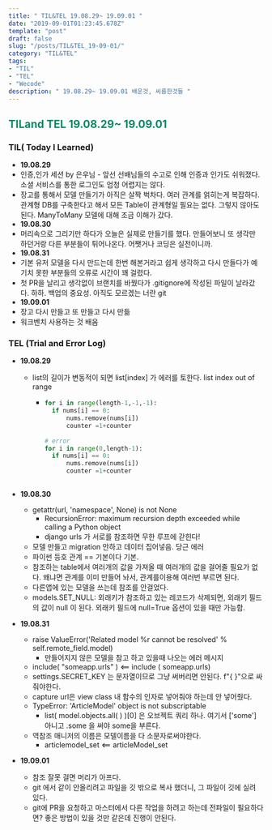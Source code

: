 ```yaml
---
title: " TIL&TEL 19.08.29~ 19.09.01 "
date: "2019-09-01T01:23:45.678Z"
template: "post"
draft: false
slug: "/posts/TIL&TEL_19-09-01/"
category: "TIL&TEL"
tags:
- "TIL"
- "TEL"
- "Wecode"
description: " 19.08.29~ 19.09.01 배운것, 씨름한것들 "
---
```

<h2 style="color:rgb(9, 136, 104)">TILand TEL 19.08.29~ 19.09.01 </h2>

### TIL( Today I Learned)

-	**19.08.29**
  -	인증,인가 세션 by 은우님 - 앞선 선배님들의 수고로 인해 인증과 인가도 쉬워졌다. 소셜 서비스를 통한 로그인도 엄청 어렵지는 않다. 
  -	장고를 통해서 모델 만들기가 아직은 살짝 벅차다. 여러 관계를 얽히는게 복잡하다. 관계형 DB를 구축한다고 해서 모든 Table이 관계형일 필요는 없다. 그렇지 않아도 된다. ManyToMany 모델에 대해 조금 이해가 갔다. 
-	**19.08.30**
  -	머리속으로 그리기만 하다가 오늘은 실제로 만들기를 했다. 만들어보니 또 생각만 하던거랑 다른 부분들이 튀어나온다. 어쨋거나 코딩은 실전이니까. 
-	**19.08.31**
  -	기본 유저 모델을 다시 만드는데 한번 해본거라고 쉽게 생각하고 다시 만들다가 예기치 못한 부분들의 오류로 시간이 꽤 걸렸다. 
  -	첫 PR을 날리고 생각없이 브랜치를 바꿨다가 .gitignore에 작성된 파일이 날라갔다. 하하. 백업의 중요성. 아직도 모르겠는 너란 git
-	**19.09.01**
  -	장고 다시 만들고 또 만들고 다시 만듦
  -	워크벤치 사용하는 것 배움 

### TEL (Trial and Error Log)
- **19.08.29**

  - list의 길이가 변동적이 되면 list[index] 가 에러를 토한다. list index out of range

    - ```python
      for i in range(length-1,-1,-1):
      	if nums[i] == 0:
      		nums.remove(nums[i])
      		counter =1+counter
          
      # error    
      for i in range(0,length-1):
      	if nums[i] == 0:
      		nums.remove(nums[i])
      		counter =1+counter    
          
      ```

- **19.08.30**

  -	getattr(url, 'namespace', None) is not None
    - RecursionError: maximum recursion depth exceeded while calling a Python object
    - django urls 가 서로를 참조하면 무한 루프에 갇힌다! 
  -	모델 만들고 migration 안하고 데이터 집어넣음. 당근 에러 
  -	파이썬 등호 관계 == 기본이다 기본. 
  -	참조하는 table에서 여러개의 값을 가져올 때 여러개의 값을 걸어줄 필요가 없다. 왜냐면 관계를 이미 만들어 놔서, 관계를이용해 여러번 부르면 된다. 
  -	다른앱에 있는 모델을 쓰는데 참조를 안걸었다.
  -	models.SET_NULL: 외래키가 참조하고 있는 레코드가 삭제되면, 외래키 필드의 값이 null 이 된다. 외래키 필드에 null=True 옵션이 있을 때만 가능함.

- **19.08.31**

  -	raise ValueError('Related model %r cannot be resolved' % self.remote_field.model)
    - 만들어지지 않은 모델을 참고 하고 있을때 나오는 에러 메시지
  -	include( "someapp.urls" ) <== include ( someapp.urls)
  -	settings.SECRET_KEY 는 문자열이므로 그냥 써버리면 안된다. f"{ }"으로 싸줘야한다.
  -	capture url은 view class 내 함수의 인자로 넣어줘야 하는데 안 넣어줬다.
  -	TypeError: 'ArticleModel' object is not subscriptable 
    - list( model.objects.all( ) )[0] 은 오브젝트 쿼리 하나. 여기서 ['some'] 아니고 .some 을 써야 some을 부른다.
  -	역참조 매니저의 이름은 모델이름을 다 소문자로써야한다. 
    -	articlemodel_set <== articleModel_set

- **19.09.01**

  -	참조 잘못 걸면 머리가 아프다. 
  -	git 에서 같이 안올리려고 파일을 깃 밖으로 복사 했더니, 그 파일이 깃에 실려 있다. 
  -	git에 PR을 요청하고 마스터에서 다른 작업을 하려고 하는데 전파일이 필요하다면? 좋은 방법이 있을 것만 같은데 진행이 안된다. 